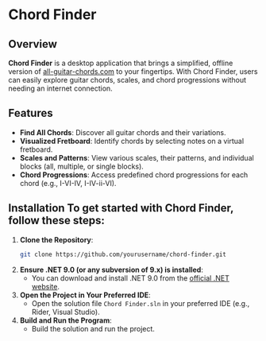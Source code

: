 # Chord Finder

## Overview
**Chord Finder** is a desktop application that brings a simplified, offline version of [all-guitar-chords.com](https://www.all-guitar-chords.com/) to your fingertips. With Chord Finder, users can easily explore guitar chords, scales, and chord progressions without needing an internet connection.

## Features
- **Find All Chords**: Discover all guitar chords and their variations.
- **Visualized Fretboard**: Identify chords by selecting notes on a virtual fretboard.
- **Scales and Patterns**: View various scales, their patterns, and individual blocks (all, multiple, or single blocks).
- **Chord Progressions**: Access predefined chord progressions for each chord (e.g., I-VI-IV, I-IV-ii-VI).

## Installation To get started with Chord Finder, follow these steps: 
1. **Clone the Repository**: 
    ```sh 
    git clone https://github.com/yourusername/chord-finder.git 
    ```
2. **Ensure .NET 9.0 (or any subversion of 9.x) is installed**:
   - You can download and install .NET 9.0 from the [official .NET website](https://dotnet.microsoft.com/en-us/download). 
3. **Open the Project in Your Preferred IDE**: 
   - Open the solution file `Chord Finder.sln` in your preferred IDE (e.g., Rider, Visual Studio). 
4. **Build and Run the Program**: 
   - Build the solution and run the project.
